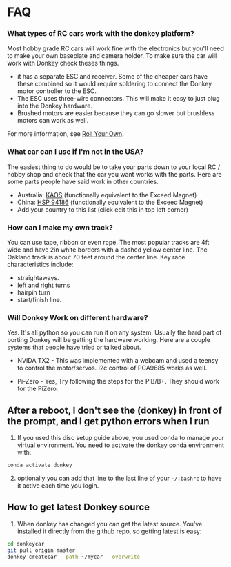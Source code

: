 # FAQ

### What types of RC cars work with the donkey platform?

Most hobby grade RC cars will work fine with the electronics but you'll need to make your own baseplate and camera
holder. To make sure the car will work with Donkey check theses things.

* it has a separate ESC and receiver. Some of the cheaper cars have these combined so it would require soldering to
connect the Donkey motor controller to the ESC.
* The ESC uses three-wire connectors. This will make it easy to just plug into the Donkey hardware.
* Brushed motors are easier because they can go slower but brushless motors can work as well.

For more information, see [Roll Your Own](/roll_your_own.md).

### What car can I use if I'm not in the USA?

The easiest thing to do would be to take your parts down to your local RC / hobby shop and check that the car you want
works with the parts. Here are some parts people have said work in other countries.

* Australia: [KAOS](https://www.hobbywarehouse.com.au/hsp-94186-18694k-kaos-blue-rc-truck.html) (functionally equivalent to the Exceed Magnet)
* China: [HSP 94186](https://item.taobao.com/item.htm?spm=a1z02.1.2016030118.d2016038.314a2de7XhDszO&id=27037536775&scm=1007.10157.81291.100200300000000&pvid=dd956496-2837-41c8-be44-ecbcf48f1eac) (functionally equivalent to the Exceed Magnet)
* Add your country to this list (click edit this in top left corner)

### How can I make my own track?

You can use tape, ribbon or even rope. The most popular tracks are 4ft wide and have 2in white borders with a dashed
yellow center line. The Oakland track is about 70 feet around the center line. Key race characteristics include:

* straightaways.
* left and right turns
* hairpin turn
* start/finish line.

### Will Donkey Work on different hardware?

Yes. It's all python so you can run it on any system. Usually the hard part of porting Donkey will be getting the hardware working.
Here are a couple systems that people have tried or talked about.

* NVIDA TX2 - This was implemented with a webcam and used a teensy to control the motor/servos. I2c control of PCA9685 works as well.

* Pi-Zero - Yes, Try following the steps for the PiB/B+. They should work for the PiZero.

## After a reboot, I don't see the (donkey) in front of the prompt, and I get python errors when I run

1. If you used this disc setup guide above, you used conda to manage your virtual environment. You need to activate the donkey conda environment with:

```bash
conda activate donkey
```

2. optionally you can add that line to the last line of your `~/.bashrc` to have it active each time you login.

## How to get latest Donkey source

1. When donkey has changed you can get the latest source. You've installed it directly from the github repo, so getting latest is easy:

```bash
cd donkeycar
git pull origin master
donkey createcar --path ~/mycar --overwrite
```

